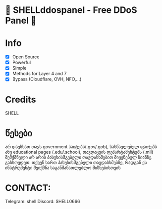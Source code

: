 # 🚀 SHELLddospanel - Free DDoS Panel 🚀


# Info
- [x] Open Source
- [x] Powerful
- [x] Simple
- [x] Methods for Layer 4 and 7
- [x] Bypass (Cloudflare, OVH, NFO,...)  

# Credits

SHELL


# წესები
არ დაესხათ თავს government საიტებს(.gov/.gob), სასწავლებელ ფაიჯებს ანუ educational pages (.edu/.school), თავდაცვის დეპარტამენტებს (.mil)
შემქმნელი არ არის პასუხისმგებელი თავდასხმებით მიყენებულ ზიანზე.
გახსოვდეთ: თქვენ ხართ პასუხისმგებელი თავდასხმებზე, რადგან ეს ინსტრუმენტი შეიქმნა საგანმანათლებლო მიზნებისთვის


# CONTACT:
Telegram: shell
Discord: SHELL0666

